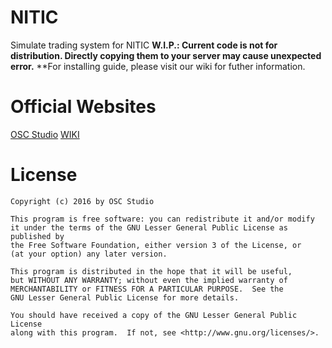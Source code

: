 # NITIC

Simulate trading system for NITIC
**W.I.P.: Current code is not for distribution. Directly copying them to your server may cause unexpected error.**
**For installing guide, please visit our wiki for futher information.

# Official Websites
[OSC Studio](https://oscs.io)
[WIKI](https://wiki.oscs.io)

# License

	Copyright (c) 2016 by OSC Studio
	
	This program is free software: you can redistribute it and/or modify
	it under the terms of the GNU Lesser General Public License as published by
	the Free Software Foundation, either version 3 of the License, or
	(at your option) any later version.

	This program is distributed in the hope that it will be useful,
	but WITHOUT ANY WARRANTY; without even the implied warranty of
	MERCHANTABILITY or FITNESS FOR A PARTICULAR PURPOSE.  See the
	GNU Lesser General Public License for more details.

	You should have received a copy of the GNU Lesser General Public License
	along with this program.  If not, see <http://www.gnu.org/licenses/>.




	
